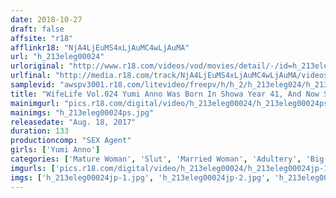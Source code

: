 ```yaml
---
date: 2018-10-27
draft: false
affsite: "r18"
afflinkr18: "NjA4LjEuMS4xLjAuMC4wLjAuMA"
url: "h_213eleg00024"
urloriginal: "http://www.r18.com/videos/vod/movies/detail/-/id=h_213eleg00024"
urlfinal: "http://media.r18.com/track/NjA4LjEuMS4xLjAuMC4wLjAuMA/videos/vod/movies/detail/-/id=h_213eleg00024"
samplevid: "awspv3001.r18.com/litevideo/freepv/h/h_2/h_213eleg024/h_213eleg024_dmb_w.mp4"
title: "WifeLife Vol.024 Yumi Anno Was Born In Showa Year 41, And Now She's Gone Cum Crazy She Was 50 Years Old At The Time Of Filming Her Three Body Sizes From Top To Bottom Are 87/63/93 93"
mainimgurl: "pics.r18.com/digital/video/h_213eleg00024/h_213eleg00024ps.jpg"
mainimgs: "h_213eleg00024ps.jpg"
releasedate: "Aug. 18, 2017"
duration: 133
productioncomp: "SEX Agent"
girls: ['Yumi Anno']
categories: ['Mature Woman', 'Slut', 'Married Woman', 'Adultery', 'Big Tits', 'Variety', 'Ass Lover', 'Featured Actress', 'Threesome / Foursome', 'Sweating']
imgurls: ['pics.r18.com/digital/video/h_213eleg00024/h_213eleg00024jp-1.jpg', 'pics.r18.com/digital/video/h_213eleg00024/h_213eleg00024jp-2.jpg', 'pics.r18.com/digital/video/h_213eleg00024/h_213eleg00024jp-3.jpg', 'pics.r18.com/digital/video/h_213eleg00024/h_213eleg00024jp-4.jpg', 'pics.r18.com/digital/video/h_213eleg00024/h_213eleg00024jp-5.jpg', 'pics.r18.com/digital/video/h_213eleg00024/h_213eleg00024jp-6.jpg', 'pics.r18.com/digital/video/h_213eleg00024/h_213eleg00024jp-7.jpg', 'pics.r18.com/digital/video/h_213eleg00024/h_213eleg00024jp-8.jpg', 'pics.r18.com/digital/video/h_213eleg00024/h_213eleg00024jp-9.jpg', 'pics.r18.com/digital/video/h_213eleg00024/h_213eleg00024jp-10.jpg', 'pics.r18.com/digital/video/h_213eleg00024/h_213eleg00024jp-11.jpg', 'pics.r18.com/digital/video/h_213eleg00024/h_213eleg00024jp-12.jpg', 'pics.r18.com/digital/video/h_213eleg00024/h_213eleg00024jp-13.jpg', 'pics.r18.com/digital/video/h_213eleg00024/h_213eleg00024jp-14.jpg', 'pics.r18.com/digital/video/h_213eleg00024/h_213eleg00024jp-15.jpg', 'pics.r18.com/digital/video/h_213eleg00024/h_213eleg00024jp-16.jpg', 'pics.r18.com/digital/video/h_213eleg00024/h_213eleg00024jp-17.jpg', 'pics.r18.com/digital/video/h_213eleg00024/h_213eleg00024jp-18.jpg', 'pics.r18.com/digital/video/h_213eleg00024/h_213eleg00024jp-19.jpg', 'pics.r18.com/digital/video/h_213eleg00024/h_213eleg00024jp-20.jpg']
imgs: ['h_213eleg00024jp-1.jpg', 'h_213eleg00024jp-2.jpg', 'h_213eleg00024jp-3.jpg', 'h_213eleg00024jp-4.jpg', 'h_213eleg00024jp-5.jpg', 'h_213eleg00024jp-6.jpg', 'h_213eleg00024jp-7.jpg', 'h_213eleg00024jp-8.jpg', 'h_213eleg00024jp-9.jpg', 'h_213eleg00024jp-10.jpg', 'h_213eleg00024jp-11.jpg', 'h_213eleg00024jp-12.jpg', 'h_213eleg00024jp-13.jpg', 'h_213eleg00024jp-14.jpg', 'h_213eleg00024jp-15.jpg', 'h_213eleg00024jp-16.jpg', 'h_213eleg00024jp-17.jpg', 'h_213eleg00024jp-18.jpg', 'h_213eleg00024jp-19.jpg', 'h_213eleg00024jp-20.jpg']
---
```


